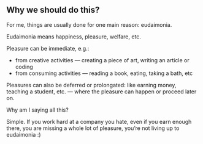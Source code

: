 ## Why we should do this?

For me, things are usually done for one main reason: eudaimonia.

Eudaimonia means happiness, pleasure, welfare, etc.

Pleasure can be immediate, e.g.:
 - from creative activities — creating a piece of art, writing an article or coding 
 - from consuming activities — reading a book, eating, taking a bath, etc

Pleasures can also be deferred or prolongated: like earning money, teaching a student, etc. — where the pleasure can happen or proceed later on.

Why am I saying all this?

Simple. If you work hard at a company you hate, even if you earn enough there, you are missing a whole lot of pleasure, you’re not living up to eudaimonia :)

